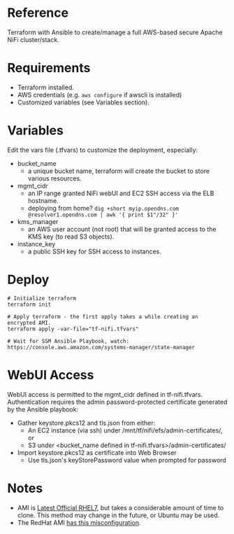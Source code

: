 # Reference
Terraform with Ansible to create/manage a full AWS-based secure Apache NiFi cluster/stack.

# Requirements
- Terraform installed.
- AWS credentials (e.g. `aws configure` if awscli is installed)
- Customized variables (see Variables section).

# Variables
Edit the vars file (.tfvars) to customize the deployment, especially:
- bucket_name
  - a unique bucket name, terraform will create the bucket to store various resources.
- mgmt_cidr
  - an IP range granted NiFi webUI and EC2 SSH access via the ELB hostname.
  - deploying from home? `dig +short myip.opendns.com @resolver1.opendns.com | awk '{ print $1"/32" }'`
- kms_manager
  - an AWS user account (not root) that will be granted access to the KMS key (to read S3 objects).
- instance_key
  - a public SSH key for SSH access to instances.

# Deploy
```
# Initialize terraform
terraform init

# Apply terraform - the first apply takes a while creating an encrypted AMI.
terraform apply -var-file="tf-nifi.tfvars"

# Wait for SSM Ansible Playbook, watch:
https://console.aws.amazon.com/systems-manager/state-manager
```

# WebUI Access
WebUI access is permitted to the mgmt_cidr defined in tf-nifi.tfvars. Authentication requires the admin password-protected certificate generated by the Ansible playbook:
- Gather keystore.pkcs12 and tls.json from either:
  - An EC2 instance (via ssh) under /mnt/tf/nifi/efs/admin-certificates/, or
  - S3 under <bucket_name defined in tf-nifi.tfvars>/admin-certificates/
- Import keystore.pkcs12 as certificate into Web Browser
  - Use tls.json's keyStorePassword value when prompted for password

# Notes
- AMI is [Latest Official RHEL7](https://access.redhat.com/solutions/15356), but takes a considerable amount of time to clone. This method may change in the future, or Ubuntu may be used.
- The RedHat AMI [has this misconfiguration](https://bugzilla.redhat.com/show_bug.cgi?id=1865991).
